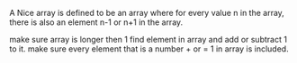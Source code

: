 A Nice array is defined to be an array where for every value n in the array, there is also an element n-1 or n+1 in the array.

make sure array is longer then 1
find element in array and add or subtract 1 to it.
make sure every element that is a number + or = 1 in array is included.
